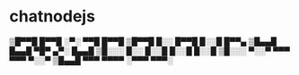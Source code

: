 # chatnodejs

▒█▀▀█ █▀▀█ ░▀░ ▀▀█ █▀▀█ ▒█▀▀█ █░░ █▀▀█ █░░█ █▀▀▄ 
▒█▄▄█ █▄▄█ ▀█▀ ▄▀░ █▄▄█ ▒█░░░ █░░ █░░█ █░░█ █░░█ 
▒█░░░ ▀░░▀ ▀▀▀ ▀▀▀ ▀░░▀ ▒█▄▄█ ▀▀▀ ▀▀▀▀ ░▀▀▀ ▀▀▀░ 
